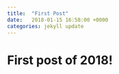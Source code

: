 ```yaml
---
title:  "First Post"
date:   2018-01-15 16:58:00 +0000
categories: jekyll update
---
```

# First post of 2018!
